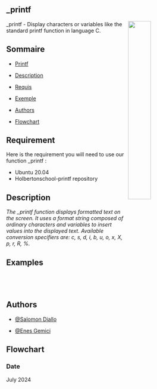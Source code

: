 
## _printf

  <img align="right" width="35%" src="https://owlbertsio-resized.s3.amazonaws.com/Popper.psd.full.png">

_printf - Display characters or variables like the standard printf function in language C.


## Sommaire

- [Printf](#_printf)

- [Description](#Description)

- [Requis](#Requis)

- [Exemple](#Exemple)

- [Authors](#Authors)

- [Flowchart](#Flowchart)

## Requirement

Here is the requirement you will need to use our function _printf :
- Ubuntu 20.04
- Holbertonschool-printf repository



## Description

*The _printf function displays formatted text on the screen. It uses a format string composed of ordinary
characters and variables to insert values into the displayed text.
Available conversion specifiers are: c, s, d, i, b, u, o, x, X, p, r, R, %.*
## Examples

``
``

``
``
## Authors

- [@Salomon Diallo](https://github.com/M02laleague)

- [@Enes Gemici](https://github.com/ZycLaMenace)



## Flowchart
### Date

July 2024
